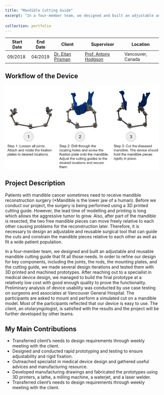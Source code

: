 ```yaml
---
title: "Mandible Cutting Guide"
excerpt: "In a four-member team, we designed and built an adjustable and reusable mandible cutting guide for mandibular reconstruction surgery to replace custom 3D printed guides ([example](https://www.xilloc.com/products-and-services/surgical-guides/)) so that the lead time of the surgical planning can be reduced, and intra-operative surgeries can be performed.<img src='/images/Mandible.jpg'>"

collection: portfolio
---
```


| Start Date | End Date | Client | Supervisor | Location |
|---|---|---|---|---|
|  09/2018  |  04/2019  |  [Dr. Eitan Prisman](https://surgery.med.ubc.ca/people/eprisman/)  |  [Prof. Antony Hodgson](https://mech.ubc.ca/antony-hodgson/)  |  Vancouver, Canada  |

Workflow of the Device
------
<img src='/images/Mandibleworkflow.jpg' width="750">

Project Description
------
Patients with mandible cancer sometimes need to receive mandible reconstruction surgery (*Mandible is the lower jaw of a human). Before we conduct our project, the surgery is being performed using a 3D printed cutting guide. However, the lead time of modelling and printing is long which allows the aggressive tumor to grow. Also, after part of the mandible is resected, the two free mandible pieces can move freely relative to each other causing problems for the reconstruction later. Therefore, it is necessary to design an adjustable and reusable surgical tool that can guide the cuts and constrain the mandible pieces relative to each other as well as fit a wide patient population. 

In a four-member team, we designed and built an adjustable and reusable mandible cutting guide that fit all those needs. In order to refine our design for key components, including the joints, the rods, the mounting plates, and the cutting guide, we made several design iterations and tested them with 3D printed and machined prototypes. After reaching out to a specialist in medical device design, we managed to build the final prototype at a relatively low cost with good enough quality to prove the functionality. Preliminary analysis of device usability was conducted by use case testing on surgeons and associates at Vancouver General Hospital. The participants are asked to mount and perform a simulated cut on a mandible model. Most of the participants reflected that our device is easy to use. The client, an otolaryngologist, is satisfied with the results and the project will be further developed by other teams.

My Main Contributions
------
- Transferred client’s needs to design requirements through weekly meeting with the client.
- Designed and conducted rapid prototyping and testing to ensure adjustability and rigid fixation.                                       
- Outreached specialist in medical device design and gathered useful advices and manufacturing resource.
-	Developed manufacturing drawings and fabricated the prototypes using 3D printers, a lathe, a milling machine, a waterjet, and a laser welder.                                                                                                                                 
- Transferred client’s needs to design requirements through weekly meeting with the client.


